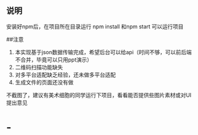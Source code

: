 ## 说明
安装好npm后，在项目所在目录运行 npm install
和npm start 可以运行项目

##注意
1. 本实现基于json数据传输完成，希望后台可以给api（时间不够，可以前后端不合并，毕竟可以只用ppt演示）
2. 二维码扫描功能缺失
3. 对多平台适配缺乏经验，还未做多平台适配
4. 生成文件的页面还没有做


不截图了，建议有美术细胞的同学运行下项目，看看能否提供些图片素材或对UI提出意见
# -
